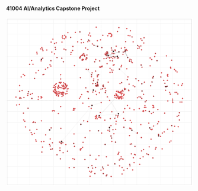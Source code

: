#### 41004 AI/Analytics Capstone Project

![Alt Text](https://github.com/patsongco/41004-AI-Analytics-Capstone-Project/blob/main/d3.js%20force%20layout%20gif.gif)
